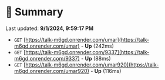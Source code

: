 # 📖 Summary
Last updated: **9/1/2024, 9:59:17 PM**

- `GET` [https://talk-m6gd.onrender.com/umar](https://talk-m6gd.onrender.com/umar) - **Up** (242ms)
- `GET` [https://talk-m6gd.onrender.com/9337](https://talk-m6gd.onrender.com/9337) - **Up** (88ms)
- `GET` [https://talk-m6gd.onrender.com/umar920](https://talk-m6gd.onrender.com/umar920) - **Up** (116ms)

